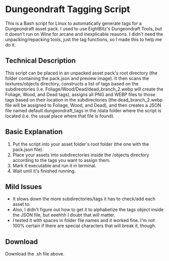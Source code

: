# Dungeondraft Tagging Script

This is a Bash script for Linux to automatically generate tags for a Dungeondraft asset pack. I used to use EightBitz's Dungeondraft Tools, but it doesn't run on Wine for arcane and inexplicable reasons. I didn't need the unpacking/repacking tools, just the tag functions, so I made this to help me do it.

## Technical Description

This script can be placed in an unpacked asset pack's root directory (the folder containing the pack.json and preview image). It then scans the textures/objects directory, constructs a list of tags based on the subdirectories (i.e. Foliage/Wood/Dead/dead_branch_2.webp will create the Foliage, Wood, and Dead tags), assigns all PNG and WEBP files to those tags based on their location in the subdirectories (the dead_branch_2.webp file will be assigned to Foliage, Wood, and Dead), and then creates a JSON file named default.dungeondraft_tags in the /data folder where the script is located (i.e. the usual place where that file is found).

## Basic Explanation

1. Put the script into your asset folder's root folder (the one with the pack.json file).
2. Place your assets into subdirectories inside the /objects directory according to the tags you want to assign them.
3. Mark it executable and run it in terminal.
4. Wait until it's finished running.

## Mild Issues

* It slows down the more subdirectories/tags it has to check/add each asset to.
* Also, I didn't figure out how to get it to alphabetize the tags object inside the JSON file, but eeehhh I doubt that will matter.
* I tested it with spaces in folder file names and it worked fine. I'm not 100% certain if there are special characters that will break it, though.

## Download
Download the .sh file above.
